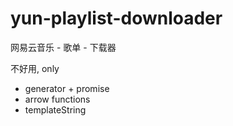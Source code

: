 # yun-playlist-downloader
网易云音乐 - 歌单 - 下载器

不好用, only 

- generator + promise
- arrow functions
- templateString